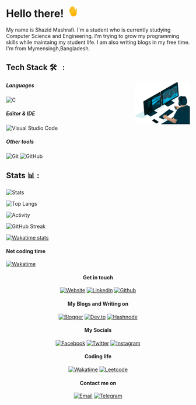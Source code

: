 # Hello there! <img src="https://raw.githubusercontent.com/ShazidMashrafi/ShazidMashrafi/main/waving-hand.gif" width="30px" height="30px" />

My name is Shazid Mashrafi. I'm a student who is currently studying Computer Science and Engineering. I'm trying to grow my programming skills while maintaing my student life. I am also writing blogs in my free time. I'm from Mymensingh,Bangladesh.

##  Tech Stack 🛠 &nbsp; :

<img alt="Coding" width="30%" src="https://raw.githubusercontent.com/ShazidMashrafi/ShazidMashrafi/main/Assets/coding.gif" align="right"/>

##### Languages
![C](https://img.shields.io/badge/-C-333333?style=flat&logo=C)

##### Editor & IDE
![Visual Studio Code](https://img.shields.io/badge/-Visual%20Studio%20Code-333333?style=flat&logo=visual-studio-code&logoColor=007ACC)


##### Other tools
![Git](https://img.shields.io/badge/-Git-333333?style=flat&logo=git)
![GitHub](https://img.shields.io/badge/-GitHub-333333?style=flat&logo=github)

## Stats &#x1f4ca; :

![Stats](https://github-readme-stats.vercel.app/api?username=shazidMashrafi&custom_title=Overall&show_icons=true&theme=transparent&hide_rank=false&hide_border=true&count_private=true)

![Top Langs](https://github-readme-stats.vercel.app/api/top-langs/?username=ShazidMashrafi&layout=comapct&theme=transparent&hide_border=true)

![Activity](https://github-readme-activity-graph.cyclic.app/graph?username=ShazidMashrafi&custom_title=Activty&theme=github-compact&hide_border=true)

![GitHub Streak](https://github-readme-streak-stats.herokuapp.com?user=ShazidMashrafi&theme=github-dark&hide_border=true)

[![Wakatime stats](https://github-readme-stats.vercel.app/api/wakatime?username=ShazidMashrafi&custom_title=Wakatime+(Last+7+days)&layout=compact&theme=transparent&hide_rank=false&hide_border=true)](https://wakatime.com/@shazidmashrafi)


#### Net coding time
[![Wakatime](https://wakatime.com/badge/user/0a6e89fc-213a-4372-a2b6-d3df86fce603.svg)](https://wakatime.com/@shazidmashrafi)


<div align="center">

#### Get in touch

[![Website](https://img.shields.io/static/v1?label=&message=My+Website)](https://shazidmashrafi.com)
[![Linkedin](https://img.shields.io/static/v1?label=&message=Linkedin&logo=linkedin)](https://www.linkedin.com/in/shazidmashrafi)
[![Github](https://img.shields.io/static/v1?label=&message=Github&logo=github)](https://github.com/ShazidMashrafi)

<div/>

#### My Blogs and Writing on

[![Blogger](https://img.shields.io/static/v1?label=&message=Blogger&logo=blogger)](https://shazidmashrafi.blogspot.com/)
[![Dev.to](https://img.shields.io/static/v1?label=&message=Dev.to&logo=devdotto)](https://dev.to/shazidmashrafi)
[![Hashnode](https://img.shields.io/static/v1?label=&message=Hashnode&logo=hashnode)](https://hashnode.com/@shazidmashrafi)

<div/>

#### My Socials

[![Facebook](https://img.shields.io/static/v1?label=&message=Facebook&logo=facebook)](https://www.facebook.com/shazidmashrafi)
[![Twitter](https://img.shields.io/static/v1?label=&message=Twitter&logo=twitter)](https://twitter.com/shazidmashrafi)
[![Instagram](https://img.shields.io/static/v1?label=&message=Instagram&logo=instagram)](https://www.instagram.com/shazidmashrafi)

<div/>

#### Coding life

[![Wakatime](https://img.shields.io/static/v1?label=&message=Wakatime&color=&logo=wakatime)](https://wakatime.com/@shazidmashrafi)
[![Leetcode](https://img.shields.io/static/v1?label=&message=&color=Leetcode&logo=leetcode)](https://leetcode.com/shazidmashrafi/)

<div/>

#### Contact me on
[![Email](https://img.shields.io/static/v1?label=&message=Email+me&color=&logo=gmail)](mailto:shazidmashrafi@gmail.com)
[![Telegram](https://img.shields.io/static/v1?label=&message=Telegram&color=&logo=telegram)](https://t.me/shazidmashrafi)
</div>